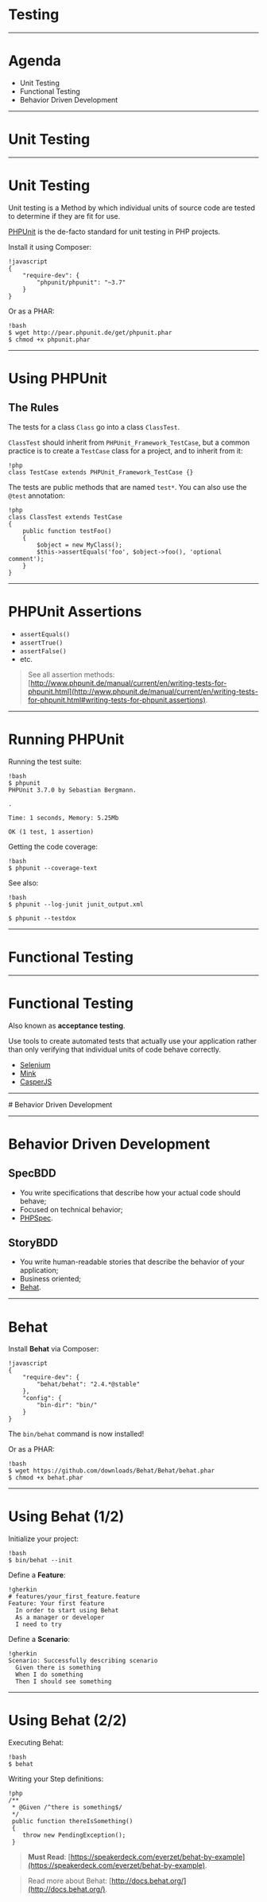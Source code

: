 # Testing

---

# Agenda

* Unit Testing
* Functional Testing
* Behavior Driven Development

---

# Unit Testing

---

# Unit Testing

Unit testing is a Method by which individual units of source code are tested to
determine if they are fit for use.

[PHPUnit](http://www.phpunit.de/manual/current/en/) is the de-facto standard for
unit testing in PHP projects.

Install it using Composer:

    !javascript
    {
        "require-dev": {
            "phpunit/phpunit": "~3.7"
        }
    }

Or as a PHAR:

    !bash
    $ wget http://pear.phpunit.de/get/phpunit.phar
    $ chmod +x phpunit.phar

---

# Using PHPUnit

## The Rules

The tests for a class `Class` go into a class `ClassTest`.

`ClassTest` should inherit from `PHPUnit_Framework_TestCase`, but
a common practice is to create a `TestCase` class for a project, and to inherit
from it:

    !php
    class TestCase extends PHPUnit_Framework_TestCase {}

The tests are public methods that are named `test*`.
You can also use the `@test` annotation:

    !php
    class ClassTest extends TestCase
    {
        public function testFoo()
        {
            $object = new MyClass();
            $this->assertEquals('foo', $object->foo(), 'optional comment');
        }
    }

---

# PHPUnit Assertions

* `assertEquals()`
* `assertTrue()`
* `assertFalse()`
* etc.

> See all assertion methods:
[http://www.phpunit.de/manual/current/en/writing-tests-for-phpunit.html](http://www.phpunit.de/manual/current/en/writing-tests-for-phpunit.html#writing-tests-for-phpunit.assertions).

---

# Running PHPUnit

Running the test suite:

    !bash
    $ phpunit
    PHPUnit 3.7.0 by Sebastian Bergmann.

    .

    Time: 1 seconds, Memory: 5.25Mb

    OK (1 test, 1 assertion)


Getting the code coverage:

    !bash
    $ phpunit --coverage-text


See also:

    !bash
    $ phpunit --log-junit junit_output.xml

    $ phpunit --testdox

---

# Functional Testing

---

# Functional Testing

Also known as **acceptance testing**.

Use tools to create automated tests that actually use your application rather
than only verifying that individual units of code behave correctly.

* [Selenium](http://seleniumhq.org/)
* [Mink](http://mink.behat.org/)
* [CasperJS](http://casperjs.org/)

---

# Behavior Driven Development

---

# Behavior Driven Development

## SpecBDD

* You write specifications that describe how your actual code should
  behave;
* Focused on technical behavior;
* [PHPSpec](http://www.phpspec.net/).

## StoryBDD

* You write human-readable stories that describe the behavior of your
  application;
* Business oriented;
* [Behat](http://behat.org/).

---

# Behat

Install **Behat** via Composer:

    !javascript
    {
        "require-dev": {
            "behat/behat": "2.4.*@stable"
        },
        "config": {
            "bin-dir": "bin/"
        }
    }

The `bin/behat` command is now installed!

Or as a PHAR:

    !bash
    $ wget https://github.com/downloads/Behat/Behat/behat.phar
    $ chmod +x behat.phar

---

# Using Behat (1/2)

Initialize your project:

    !bash
    $ bin/behat --init

Define a **Feature**:

    !gherkin
    # features/your_first_feature.feature
    Feature: Your first feature
      In order to start using Behat
      As a manager or developer
      I need to try

Define a **Scenario**:

    !gherkin
    Scenario: Successfully describing scenario
      Given there is something
      When I do something
      Then I should see something

---

# Using Behat (2/2)

Executing Behat:

    !bash
    $ behat

Writing your Step definitions:

    !php
    /**
     * @Given /^there is something$/
     */
     public function thereIsSomething()
     {
        throw new PendingException();
     }

> **Must Read**:
[https://speakerdeck.com/everzet/behat-by-example](https://speakerdeck.com/everzet/behat-by-example).

<p></p>

> Read more about Behat:
[http://docs.behat.org/](http://docs.behat.org/).
